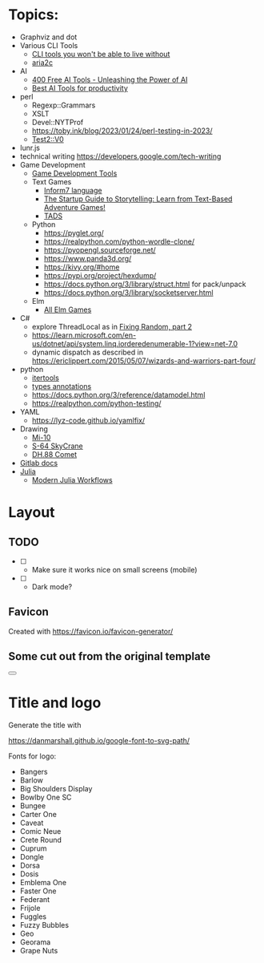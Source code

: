 
# Topics:

 - Graphviz and dot
 - Various CLI Tools
   - [CLI tools you won't be able to live without](https://dev.to/lissy93/cli-tools-you-cant-live-without-57f6)
   - [aria2c](https://aria2.github.io/manual/en/html/aria2c.html#http-ftp-segmented-downloads)
 - AI
   - [400 Free AI Tools - Unleashing the Power of AI](https://dev.to/anmolbaranwal/200-free-ai-tools-unleashing-the-power-of-ai-eb0)
   - [Best AI Tools for productivity](https://designshack.net/articles/software/best-ai-tools-for-productivity/)
 - perl
   - Regexp::Grammars
   - XSLT
   - Devel::NYTProf
   - https://toby.ink/blog/2023/01/24/perl-testing-in-2023/
   - [Test2::V0](https://perladvent.org/2023/2023-12-15.html)
 - lunr.js
 - technical writing https://developers.google.com/tech-writing
 - Game Development
   - [Game Development Tools](https://www.makeuseof.com/tag/five-free-game-development-tools-make-your-own-games/)
   - Text Games
     - [Inform7 language](https://ganelson.github.io/inform-website/)
     - [The Startup Guide to Storytelling: Learn from Text-Based Adventure Games!](https://www.taskade.com/blog/text-based-storytelling-games-startup-business/)
     - [TADS](https://www.tads.org/)
   - Python
     - https://pyglet.org/    
     - https://realpython.com/python-wordle-clone/
     - https://pyopengl.sourceforge.net/
     - https://www.panda3d.org/
     - https://kivy.org/#home
     - https://pypi.org/project/hexdump/
     - https://docs.python.org/3/library/struct.html for pack/unpack
     - https://docs.python.org/3/library/socketserver.html
   - Elm
     - [All Elm Games](https://github.com/rofrol/elm-games/blob/master/README.md)
 - C#
   - explore ThreadLocal as in [Fixing Random, part 2](https://ericlippert.com/2019/02/04/fixing-random-part-2/)
   - https://learn.microsoft.com/en-us/dotnet/api/system.linq.iorderedenumerable-1?view=net-7.0
   - dynamic dispatch as described in https://ericlippert.com/2015/05/07/wizards-and-warriors-part-four/
 - python
   - [itertools](https://docs.python.org/3/library/itertools.html)
   - [types annotations](https://realpython.com/preview/python-type-self/)
   - https://docs.python.org/3/reference/datamodel.html
   - https://realpython.com/python-testing/
 - YAML
   - https://lyz-code.github.io/yamlfix/
 - Drawing
   - [Mi-10](https://en.wikipedia.org/wiki/Mil_Mi-10)
   - [S-64 SkyCrane](https://cs.wikipedia.org/wiki/Sikorsky_S-64_Skycrane)
   - [DH.88 Comet](https://en.wikipedia.org/wiki/De_Havilland_DH.88_Comet)
 - [Gitlab docs](https://docs.gitlab.com/)
 - [Julia](https://www.julialang.org/)
   - [Modern Julia Workflows](https://modernjuliaworkflows.org/writing/)

# Layout

## TODO

 - [ ] - Make sure it works nice on small screens (mobile)
 - [ ] - Dark mode?

## Favicon

Created with https://favicon.io/favicon-generator/

## Some cut out from the original template

<div class="fixed bg-slate-700 bg-opacity-5 transition duration-200 ease-in-out inset-0 z-10 pointer-events-auto md:hidden left-0 top-0 w-full h-full hidden menu-overlay"></div>

<button aria-label="Toggle Sidebar" class="md:hidden absolute top-3 left-3 z-10 menu-trigger p-1 rounded text-slate-800 dark:text-slate-50 hover:bg-slate-100">
    <svg class="h-6 w-6" viewBox="0 0 24 24" stroke-width="2" stroke="currentcolor" fill="none" stroke-linecap="round" stroke-linejoin="round">
        <path stroke="none" d="M0 0h24v24H0z"/>
        <line x1="4" y1="6" x2="20" y2="6"/>
        <line x1="4" y1="12" x2="20" y2="12"/>
        <line x1="4" y1="18" x2="16" y2="18"/>
    </svg>
</button>

# Title and logo

Generate the title with 

https://danmarshall.github.io/google-font-to-svg-path/

Fonts for logo:

 - Bangers
 - Barlow
 - Big Shoulders Display
 - Bowlby One SC
 - Bungee
 - Carter One
 - Caveat
 - Comic Neue
 - Crete Round
 - Cuprum
 - Dongle
 - Dorsa
 - Dosis
 - Emblema One
 - Faster One
 - Federant
 - Frijole
 - Fuggles
 - Fuzzy Bubbles
 - Geo
 - Georama
 - Grape Nuts
